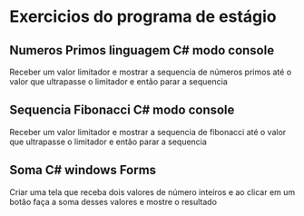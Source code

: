 # Exercicios do programa de estágio

## Numeros Primos linguagem C# modo console
Receber um valor limitador e mostrar a sequencia de números primos até o valor que ultrapasse o limitador e então parar a sequencia

## Sequencia Fibonacci C# modo console
Receber um valor limitador e mostrar a sequencia de fibonacci até o valor que ultrapasse o limitador e então parar a sequencia

## Soma C# windows Forms
Criar uma tela que receba dois valores de número inteiros e ao clicar em um botão faça a soma desses valores e mostre o resultado


